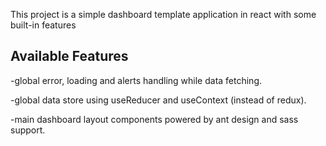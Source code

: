 This project is a simple dashboard template application in react with some built-in features

## Available Features

-global error, loading and alerts handling while data fetching.

-global data store using useReducer and useContext (instead of redux).

-main dashboard layout components powered by ant design and sass support.

